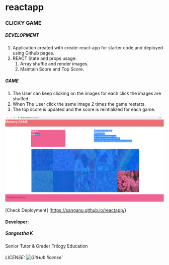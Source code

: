 # reactapp

### CLICKY GAME

##### DEVELOPMENT
1. Application created with create-react-app for starter code and deployed using Github pages.
2. REACT State and props usage:
    1. Array shuffle and render images.
    2. Maintain Score and Top Score.

##### GAME
1. The User can keep clicking on the images for each click the images are shufled.
2. When The User click the same image 2 times the game restarts.
3. The top score is updated and the score is reintialized for each game.



![screenshot](https://github.com/Sanganu/reactapp/blob/master/public/screenshot.PNG)

[Check Deployment] (https://sanganu.github.io/reactapp/)


#### Developer: 
##### Sangeetha K
Senior Tutor & Grader
Trilogy Education

###### LICENSE: ![GitHub license](https://img.shields.io/badge/license-${license}-blue.svg)`



